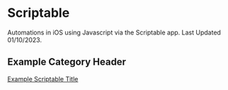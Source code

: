 # Scriptable
Automations in iOS using Javascript via the Scriptable app. Last Updated 01/10/2023.

## Example Category Header
[Example Scriptable Title](www.google.com)
